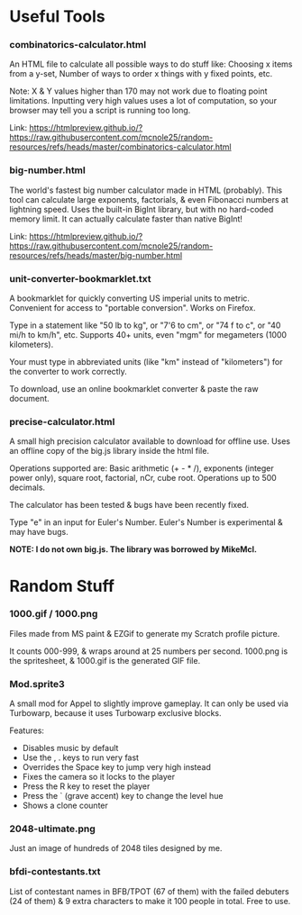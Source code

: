# Useful Tools

### combinatorics-calculator.html

An HTML file to calculate all possible ways to do stuff like: Choosing x items from a y-set, Number of ways to order x things with y fixed points, etc.

Note: X & Y values higher than 170 may not work due to floating point limitations. Inputting very high values uses a lot of computation, so your browser may tell you a script is running too long.

Link: https://htmlpreview.github.io/?https://raw.githubusercontent.com/mcnole25/random-resources/refs/heads/master/combinatorics-calculator.html

### big-number.html

The world's fastest big number calculator made in HTML (probably). This tool can calculate large exponents, factorials, & even Fibonacci numbers at lightning speed. Uses the built-in BigInt library, but with no hard-coded memory limit. It can actually calculate faster than native BigInt!

Link: https://htmlpreview.github.io/?https://raw.githubusercontent.com/mcnole25/random-resources/refs/heads/master/big-number.html

### unit-converter-bookmarklet.txt

A bookmarklet for quickly converting US imperial units to metric. Convenient for access to "portable conversion". Works on Firefox.

Type in a statement like "50 lb to kg", or "7'6 to cm", or "74 f to c", or "40 mi/h to km/h", etc. Supports 40+ units, even "mgm" for megameters (1000 kilometers).

Your must type in abbreviated units (like "km" instead of "kilometers") for the converter to work correctly.

To download, use an online bookmarklet converter & paste the raw document.

### precise-calculator.html

A small high precision calculator available to download for offline use. Uses an offline copy of the big.js library inside the html file.

Operations supported are: Basic arithmetic (+ - * /), exponents (integer power only), square root, factorial, nCr, cube root. Operations up to 500 decimals.

The calculator has been tested & bugs have been recently fixed.

Type "e" in an input for Euler's Number. Euler's Number is experimental & may have bugs.

**NOTE: I do not own big.js. The library was borrowed by MikeMcl.**

# Random Stuff

### 1000.gif / 1000.png

Files made from MS paint & EZGif to generate my Scratch profile picture.

It counts 000-999, & wraps around at 25 numbers per second. 1000.png is the spritesheet, & 1000.gif is the generated GIF file.

### Mod.sprite3

A small mod for Appel to slightly improve gameplay. It can only be used via Turbowarp, because it uses Turbowarp exclusive blocks.

Features:
* Disables music by default
* Use the , . keys to run very fast
* Overrides the Space key to jump very high instead
* Fixes the camera so it locks to the player
* Press the R key to reset the player
* Press the ` (grave accent) key to change the level hue
* Shows a clone counter

### 2048-ultimate.png

Just an image of hundreds of 2048 tiles designed by me.

### bfdi-contestants.txt

List of contestant names in BFB/TPOT (67 of them) with the failed debuters (24 of them) & 9 extra characters to make it 100 people in total. Free to use.
